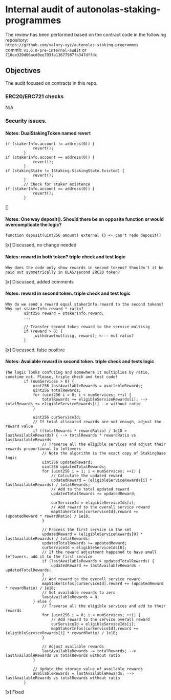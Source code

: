 # Internal audit of autonolas-staking-programmes
The review has been performed based on the contract code in the following repository:<br>
`https://github.com/valory-xyz/autonolas-staking-programmes` <br>
commit: `v1.6.0-pre-internal-audit` or `710ee320d06acd0ee793fa13677987fb347dffdc` <br> 

## Objectives
The audit focused on contracts in this repo. <br>

### ERC20/ERC721 checks
N/A

### Security issues. 

#### Notes: DualStakingToken named revert
```
if (stakerInfo.account != address(0)) {
            revert();
        }
if (stakerInfo.account == address(0)) {
            revert();
        }
if (stakingState != IStaking.StakingState.Evicted) {
            revert();
        }
        // Check for staker existence
if (stakerInfo.account == address(0)) {
            revert();
        }
```
[]

#### Notes: One way deposit(). Should there be an opposite function or would overcomplicate the logic?
```
function deposit(uint256 amount) external {} <- can't redo deposit() 
```
[x] Discussed, no change needed

#### Notes: reward in both token? triple check and test logic
```
Why does the code only show rewards in second tokens? Shouldn't it be paid out symmetrically in OLAS/second ERC20 token?
```
[x] Discussed, added comments

#### Notes: reward in second token. triple check and test logic
```
Why do we send a reward equal stakerInfo.reward to the second tokens? Why not stakerInfo.reward * ratio?
        uint256 reward = stakerInfo.reward;
        ...

        // Transfer second token reward to the service multisig
        if (reward > 0) {
            _withdraw(multisig, reward); <--- mul ratio?
        }
```
[x] Discussed, false positive

#### Notes: Available reward in second token. triple check and tests logic
```
The logic looks confusing and somewhere it multiplies by ratio, sometime not. Please, triple check and test code!
        if (numServices > 0) {
            uint256 lastAvailableRewards = availableRewards;
            uint256 totalRewards;
            for (uint256 i = 0; i < numServices; ++i) {
                totalRewards += eligibleServiceRewards[i]; --> totalRewards += eligibleServiceRewards[i] --> without ratio
            }

            uint256 curServiceId;
            // If total allocated rewards are not enough, adjust the reward value
            if ((totalRewards * rewardRatio) / 1e18 > lastAvailableRewards) { --> totalRewards * rewardRatio vs lastAvailableRewards
                // Traverse all the eligible services and adjust their rewards proportional to leftovers
                // Note the algorithm is the exact copy of StakingBase logic
                uint256 updatedReward;
                uint256 updatedTotalRewards;
                for (uint256 i = 1; i < numServices; ++i) {
                    // Calculate the updated reward
                    updatedReward = (eligibleServiceRewards[i] * lastAvailableRewards) / totalRewards;
                    // Add to the total updated reward
                    updatedTotalRewards += updatedReward;

                    curServiceId = eligibleServiceIds[i];
                    // Add reward to the overall service reward
                    mapStakerInfos[curServiceId].reward += (updatedReward * rewardRatio) / 1e18;
                }

                // Process the first service in the set
                updatedReward = (eligibleServiceRewards[0] * lastAvailableRewards) / totalRewards;
                updatedTotalRewards += updatedReward;
                curServiceId = eligibleServiceIds[0];
                // If the reward adjustment happened to have small leftovers, add it to the first service
                if (lastAvailableRewards > updatedTotalRewards) {
                    updatedReward += lastAvailableRewards - updatedTotalRewards;
                }
                // Add reward to the overall service reward
                mapStakerInfos[curServiceId].reward += (updatedReward * rewardRatio) / 1e18;
                // Set available rewards to zero
                lastAvailableRewards = 0;
            } else {
                // Traverse all the eligible services and add to their rewards
                for (uint256 i = 0; i < numServices; ++i) {
                    // Add reward to the service overall reward
                    curServiceId = eligibleServiceIds[i];
                    mapStakerInfos[curServiceId].reward += (eligibleServiceRewards[i] * rewardRatio) / 1e18;
                }

                // Adjust available rewards
                lastAvailableRewards -= totalRewards; --> lastAvailableRewards vs totalRewards without ratio
            }

            // Update the storage value of available rewards
            availableRewards = lastAvailableRewards; --> lastAvailableRewards vs totalRewards without ratio
        }
```
[x] Fixed




